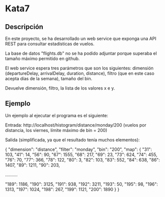 # Kata7

## Descripción
En este proyecto, se ha desarrollado un web service que exponga una API REST para consultar estadísticas de vuelos.

La base de datos "flights.db" no se ha podido adjuntar porque superaba el tamaño máximo permitido en github.

El web service espera tres parámetros que son los siguientes: dimensión (departureDelay, arrivalDelay, duration, distance), filtro (que en este caso acepta días de la semana), tamaño del bin.

Devuelve dimensión, filtro, la lista de los valores x e y.

## Ejemplo

Un ejemplo al ejecutar el programa es el siguiente:

Entrada:     http://localhost/histogram/distance/monday/200 (vuelos por distancia, los viernes, límite máximo de bin = 200)

Salida (simplificada, ya que el resultado tenía muchos elementos):

{ "dimension": "distance", "filter": "monday", "bin": "200", "map": { "31": 103, "41": 14, "56": 90, "67": 1555, "68": 217, "69": 23, "73": 624, "74": 455, "76": 70, "77": 366, "78": 122, "80": 3, "82": 103, "83": 552, "84": 638, "86": 1407, "89": 1211, "90": 203, 

..........

"189": 1186, "190": 3125, "191": 938, "192": 3211, "193": 50, "195": 98, "196": 1313, "197": 1024, "198": 267, "199": 1121, "200": 1890 } }
